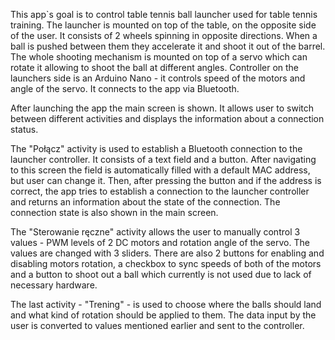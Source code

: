 This app`s goal is to control table tennis ball launcher used for table tennis training. The launcher is mounted on top of the table, on the opposite side of the user. It consists of 2 wheels spinning in opposite directions. When a ball is pushed between them they accelerate it and shoot it out of the barrel. The whole shooting mechanism is mounted on top of a servo which can rotate it allowing to shoot the ball at different angles. Controller on the launchers side is an Arduino Nano - it controls speed of the motors and angle of the servo. It connects to the app via Bluetooth.

After launching the app the main screen is shown. It allows user to switch between different activities and displays the information about a connection status.

<p align="center>
  <img src="https://github.com/mmajchrzak557/ball-launcher/blob/master/res/main.jpg" width="310" height="620">
</p>

The "Połącz" activity is used to establish a Bluetooth connection to the launcher controller. It consists of a text field and a button. After navigating to this screen the field is automatically filled with a default MAC address, but user can change it. Then, after pressing the button and if the address is correct, the app tries to establish a connection to the launcher controller and returns an information about the state of the connection. The connection state is also shown in the main screen.

<p align="center>
  <img src="https://github.com/mmajchrzak557/ball-launcher/blob/master/res/connect.jpg" width="626" height="410">
</p>

The "Sterowanie ręczne" activity allows the user to manually control 3 values - PWM levels of 2 DC motors and rotation angle of the servo. The values are changed with 3 sliders. There are also 2 buttons for enabling and disabling motors rotation, a checkbox to sync speeds of both of the motors and a button to shoot out a ball which currently is not used due to lack of necessary hardware.

<p align="center>
  <img src="https://github.com/mmajchrzak557/ball-launcher/blob/master/res/manual.jpg" width="310" height="620">
</p>

The last activity - "Trening" - is used to choose where the balls should land and what kind of rotation should be applied to them. The data input by the user is converted to values mentioned earlier and sent to the controller.

<p align="center>
  <img src="https://github.com/mmajchrzak557/ball-launcher/blob/master/res/training.png" width="554" height="543">
</p>
